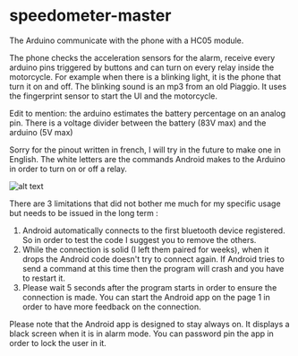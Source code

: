 # speedometer-master
The Arduino communicate with the phone with a HC05 module. 

The phone checks the acceleration sensors for the alarm, receive every arduino pins triggered by buttons and can turn on every relay inside the motorcycle. For example when there is a blinking light, it is the phone that turn it on and off. The blinking sound is an mp3 from an old Piaggio. It uses the fingerprint sensor to start the UI and the motorcycle.

Edit to mention: the arduino estimates the battery percentage on an analog pin. There is a voltage divider between the battery (83V max) and the arduino (5V max)

Sorry for the pinout written in french, I will try in the future to make one in English. The white letters are the commands Android makes to the Arduino in order to turn on or off a relay.

![alt text](https://user-images.githubusercontent.com/16885275/115361480-eb652800-a1c0-11eb-9bd4-1d9657ae973b.png)

There are 3 limitations that did not bother me much for my specific usage but needs to be issued in the long term : 
1) Android automatically connects to the first bluetooth device registered. So in order to test the code I suggest you to remove the others.
2) While the connection is solid (I left them paired for weeks), when it drops the Android code doesn't try to connect again. If Android tries to send a command at this time then the program will crash and you have to restart it. 
3) Please wait 5 seconds after the program starts in order to ensure the connection is made. You can start the Android app on the page 1 in order to have more feedback on the connection.

Please note that the Android app is designed to stay always on. It displays a black screen when it is in alarm mode. You can password pin the app in order to lock the user in it.
